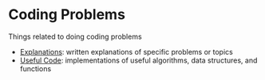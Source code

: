 # Coding Problems

Things related to doing coding problems

- [Explanations](explanations): written explanations of specific problems or topics
- [Useful Code](useful-code): implementations of useful algorithms, data structures, and functions
